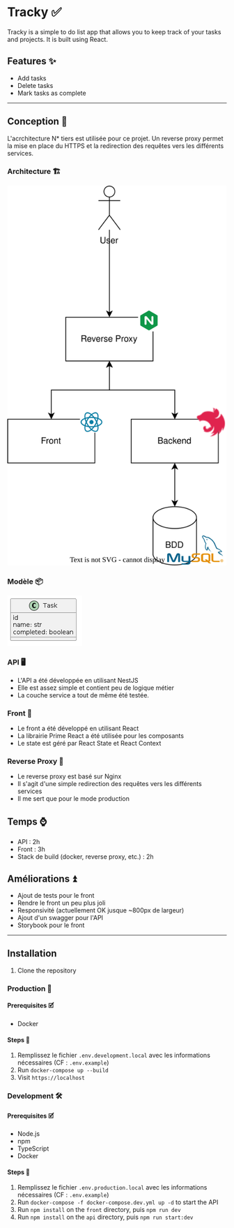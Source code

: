 # Tracky ✅

Tracky is a simple to do list app that allows you to keep track of your tasks and projects. 
It is built using React.

## Features ✨

- Add tasks
- Delete tasks
- Mark tasks as complete

---

## Conception 🧠

L'acrchitecture N* tiers est utilisée pour ce projet.
Un reverse proxy permet la mise en place du HTTPS et la redirection des requêtes vers les différents services.

### Architecture 🏗️

![tracky.svg](/docs/assets/tracky.svg)  

### Modèle 📦

![model.svg](/docs/assets/model.png)



### API 🖥️

- L'API a été développée en utilisant NestJS
- Elle est assez simple et contient peu de logique métier
- La couche service a tout de même été testée.

### Front 💄

- Le front a été développé en utilisant React
- La librairie Prime React a été utilisée pour les composants
- Le state est géré par React State et React Context

### Reverse Proxy 🚋

- Le reverse proxy est basé sur Nginx
- Il s'agit d'une simple redirection des requêtes vers les différents services
- Il me sert que pour le mode production

## Temps ⌚

- API : 2h
- Front : 3h
- Stack de build (docker, reverse proxy, etc.) : 2h

## Améliorations ⏫

- Ajout de tests pour le front
- Rendre le front un peu plus joli
- Responsivité (actuellement OK jusque ~800px de largeur)
- Ajout d'un swagger pour l'API
- Storybook pour le front

---

## Installation 

1. Clone the repository

### Production 🚀

#### Prerequisites 🗹

- Docker

#### Steps 📝

1. Remplissez le fichier `.env.development.local` avec les informations nécessaires (CF : `.env.example`)
1. Run `docker-compose up --build`
2. Visit `https://localhost`

### Development 🛠️

#### Prerequisites 🗹

- Node.js
- npm
- TypeScript
- Docker

#### Steps 📝

1. Remplissez le fichier `.env.production.local` avec les informations nécessaires (CF : `.env.example`)
2. Run `docker-compose -f docker-compose.dev.yml up -d` to start the API
3. Run `npm install` on the `front` directory, puis `npm run dev`
4. Run `npm install` on the `api` directory, puis `npm run start:dev`
